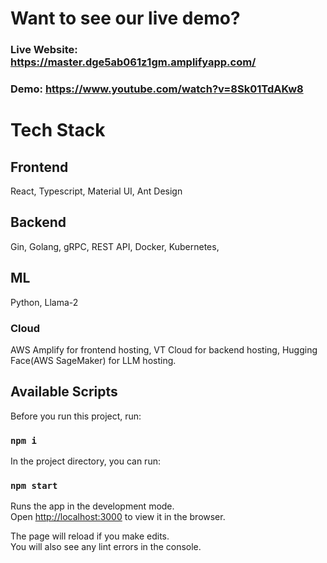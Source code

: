 # Want to see our live demo?

### Live Website: https://master.dge5ab061z1gm.amplifyapp.com/
### Demo: https://www.youtube.com/watch?v=8Sk01TdAKw8 
# Tech Stack

## Frontend

React,
Typescript, 
Material UI, 
Ant Design


## Backend

Gin, 
Golang,
gRPC, 
REST API,
Docker,
Kubernetes,

## ML

Python, 
Llama-2

### Cloud

AWS Amplify for frontend hosting,
VT Cloud for backend hosting,
Hugging Face(AWS SageMaker) for LLM hosting.

## Available Scripts

Before you run this project, run:

### `npm i`

In the project directory, you can run:

### `npm start`

Runs the app in the development mode.\
Open [http://localhost:3000](http://localhost:3000) to view it in the browser.

The page will reload if you make edits.\
You will also see any lint errors in the console.
